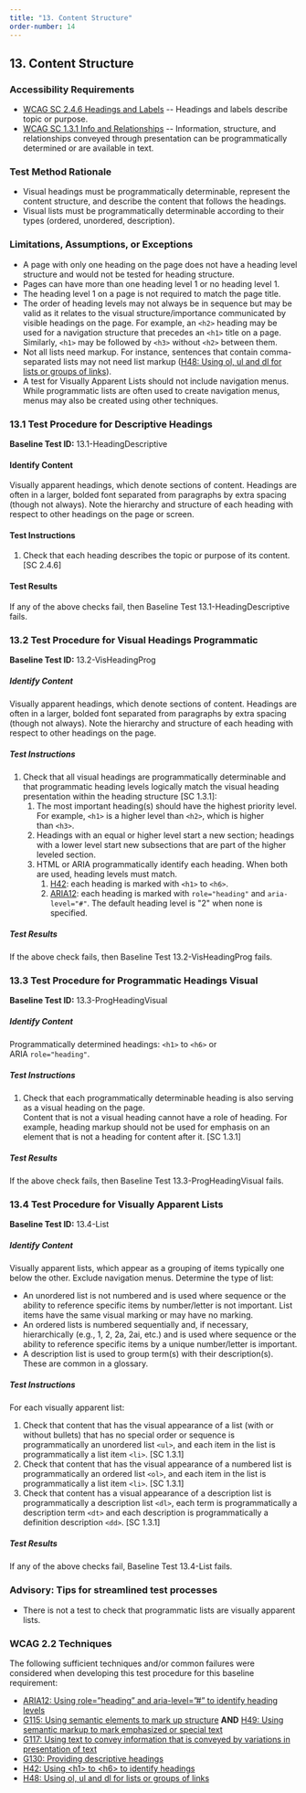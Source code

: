 ```yaml
---
title: "13. Content Structure"
order-number: 14
---
```

## 13. Content Structure

### Accessibility Requirements

-   [WCAG SC 2.4.6 Headings and Labels](https://www.w3.org/WAI/WCAG22/Understanding/headings-and-labels) -- Headings and labels describe topic or purpose.
-   [WCAG SC 1.3.1 Info and Relationships](https://www.w3.org/WAI/WCAG22/Understanding/info-and-relationships) -- Information, structure, and relationships conveyed through presentation can be programmatically determined or are available in text.

### Test Method Rationale

-   Visual headings must be programmatically determinable, represent the content structure, and describe the content that follows the headings.
-   Visual lists must be programmatically determinable according to their types (ordered, unordered, description).

### Limitations, Assumptions, or Exceptions

-   A page with only one heading on the page does not have a heading level structure and would not be tested for heading structure.
-   Pages can have more than one heading level 1 or no heading level 1.
-   The heading level 1 on a page is not required to match the page title.
-   The order of heading levels may not always be in sequence but may be valid as it relates to the visual structure/importance communicated by visible headings on the page. For example, an `<h2>` heading may be used for a navigation structure that precedes an `<h1>` title on a page. Similarly, `<h1>` may be followed by `<h3>` without `<h2>` between them. 
-   Not all lists need markup. For instance, sentences that contain comma-separated lists may not need list markup ([H48: Using ol, ul and dl for lists or groups of links](https://www.w3.org/WAI/WCAG22/Techniques/html/H48)).
-   A test for Visually Apparent Lists should not include navigation menus. While programmatic lists are often used to create navigation menus, menus may also be created using other techniques. 

### 13.1 Test Procedure for Descriptive Headings

**Baseline Test ID:** 13.1-HeadingDescriptive
#### Identify Content
<p id="1IC">Visually apparent headings, which denote sections of content. Headings are often in a larger, bolded font separated from paragraphs by extra spacing (though not always). Note the hierarchy and structure of each heading with respect to other headings on the page or screen.</p>

#### Test Instructions
<ol id="1TI">
    <li id="1TI-1">Check that each heading describes the topic or purpose of its content. [SC 2.4.6]</li>
</ol>

#### Test Results
<p id="1TR">If any of the above checks fail, then Baseline Test 13.1-HeadingDescriptive fails.</p>

### 13.2 Test Procedure for Visual Headings Programmatic   

**Baseline Test ID:** 13.2-VisHeadingProg
##### Identify Content
<p id="2IC">Visually apparent headings, which denote sections of content. Headings are often in a larger, bolded font separated from paragraphs by extra spacing (though not always). Note the hierarchy and structure of each heading with respect to other headings on the page.</p>

##### Test Instructions
<ol id="2TI">
    <li id="2TI-1">Check that all visual headings are programmatically determinable and that programmatic heading levels logically match the visual heading presentation within the heading structure [SC 1.3.1]:
        <ol>
            <li id="2TI-1a">The most important heading(s) should have the highest priority level. For example, <code>&lt;h1&gt;</code> is a higher level than <code>&lt;h2&gt;</code>, which is higher than <code>&lt;h3&gt;</code>.</li>
            <li id="2TI-1b">Headings with an equal or higher level start a new section; headings with a lower level start new subsections that are part of the higher leveled section.</li>
            <li id="2TI-1c">HTML or ARIA programmatically identify each heading. When both are used, heading levels must match.
            <ol>
                <li><a href="https://www.w3.org/WAI/WCAG22/Techniques/html/H42" target="_blank" rel="noopener">H42</a>: each heading is marked with <code>&lt;h1&gt;</code> to <code>&lt;h6&gt;</code>.</li>
                <li><a href="https://www.w3.org/WAI/WCAG22/Techniques/aria/ARIA12" target="_blank" rel="noopener">ARIA12</a>: each heading is marked with <code>role="heading"</code> and <code>aria-level="#"</code>. The default heading level is "2" when none is specified.</li>
            </ol></li>
        </ol></li>
</ol>

##### Test Results
<p id="2TR">If the above check fails, then Baseline Test 13.2-VisHeadingProg fails.</p>

### 13.3 Test Procedure for Programmatic Headings Visual

**Baseline Test ID:** 13.3-ProgHeadingVisual
##### Identify Content
<p id="3IC">Programmatically determined headings: <code>&lt;h1&gt;</code> to <code>&lt;h6&gt;</code> or ARIA <code>role="heading"</code>.</p>

##### Test Instructions
<ol id="3TI">
    <li id="3TI-1">Check that each programmatically determinable heading is also serving as a visual heading on the page. <br>
    Content that is not a visual heading cannot have a role of heading. For example, heading markup should not be used for emphasis on an element that is not a heading for content after it. [SC 1.3.1]</li>
</ol>

##### Test Results
<p id="3TR">If the above check fails, then Baseline Test 13.3-ProgHeadingVisual fails.</p>

### 13.4 Test Procedure for Visually Apparent Lists

**Baseline Test ID:** 13.4-List
##### Identify Content
<p id="4IC">Visually apparent lists, which appear as a grouping of items typically one below the other. Exclude navigation menus. Determine the type of list: 
    <ul>
        <li>An unordered list is not numbered and is used where sequence or the ability to reference specific items by number/letter is not important. List items have the same visual marking or may have no marking. </li>
        <li>An ordered lists is numbered sequentially and, if necessary, hierarchically (e.g., 1, 2, 2a, 2ai, etc.) and is used where sequence or the ability to reference specific items by a unique number/letter is important.</li>
        <li>A description list is used to group term(s) with their description(s). These are common in a glossary.</li>
    </ul>
</p>

##### Test Instructions
For each visually apparent list:
<ol id="4TI">
    <li id="4TI-1">Check that content that has the visual appearance of a list (with or without bullets) that has no special order or sequence is programmatically an unordered list <code>&lt;ul&gt;</code>, and each item in the list is programmatically a list item <code>&lt;li&gt;</code>. [SC 1.3.1]</li>
    <li id="4TI-2">Check that content that has the visual appearance of a numbered list is programmatically an ordered list <code>&lt;ol&gt;</code>, and each item in the list is programmatically a list item <code>&lt;li&gt;</code>. [SC 1.3.1]</li>
    <li id="4TI-3">Check that content has a visual appearance of a description list is programmatically a description list <code>&lt;dl&gt;</code>, each term is programmatically a description term <code>&lt;dt&gt;</code> and each description is programmatically a definition description <code>&lt;dd&gt;</code>. [SC 1.3.1]</li>
</ol>

##### Test Results
<p id="4TR">If any of the above checks fail, Baseline Test 13.4-List fails.</p>

### Advisory: Tips for streamlined test processes
- There is not a test to check that programmatic lists are visually apparent lists. 

### WCAG 2.2 Techniques

The following sufficient techniques and/or common failures were considered when developing this test procedure for this baseline requirement:
-   [ARIA12: Using role=”heading” and aria-level=”\#” to identify heading levels](https://www.w3.org/WAI/WCAG22/Techniques/aria/ARIA12)
-   [G115: Using semantic elements to mark up structure](https://www.w3.org/WAI/WCAG22/Techniques/general/G115) **AND** [H49: Using semantic markup to mark emphasized or special text](https://www.w3.org/WAI/WCAG22/Techniques/html/H49)
-   [G117: Using text to convey information that is conveyed by variations in presentation of text](https://www.w3.org/WAI/WCAG22/Techniques/general/G117)
-   [G130: Providing descriptive headings](https://www.w3.org/WAI/WCAG22/Techniques/general/G130)
-   [H42: Using &lt;h1&gt; to &lt;h6&gt; to identify headings](https://www.w3.org/WAI/WCAG22/Techniques/html/H42)
-   [H48: Using ol, ul and dl for lists or groups of links](https://www.w3.org/WAI/WCAG22/Techniques/html/H48)
